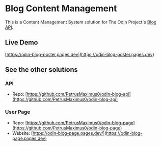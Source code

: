 # Blog Content Management

This is a Content Management System solution for The Odin Project's [Blog API](https://www.theodinproject.com/lessons/node-path-nodejs-blog-api).

## Live Demo

[https://odin-blog-poster.pages.dev](https://odin-blog-poster.pages.dev)

## See the other solutions

### API 

  - Repo: [https://github.com/PetrusMaximus0/odin-blog-api](https://github.com/PetrusMaximus0/odin-blog-api)

### User Page 

  - Repo: [https://github.com/PetrusMaximus0/odin-blog-page](https://github.com/PetrusMaximus0/odin-blog-page)
  - Website: [https://odin-blog-page.pages.dev/](https://odin-blog-page.pages.dev)
    
